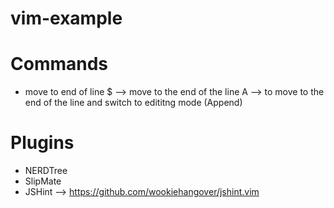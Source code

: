 vim-example
===========

Commands
====================
- move to end of line
    $ --> move to the end of the line
    A --> to move to the end of the line and switch to edititng mode (Append)

Plugins
====================
- NERDTree
- SlipMate
- JSHint --> https://github.com/wookiehangover/jshint.vim
